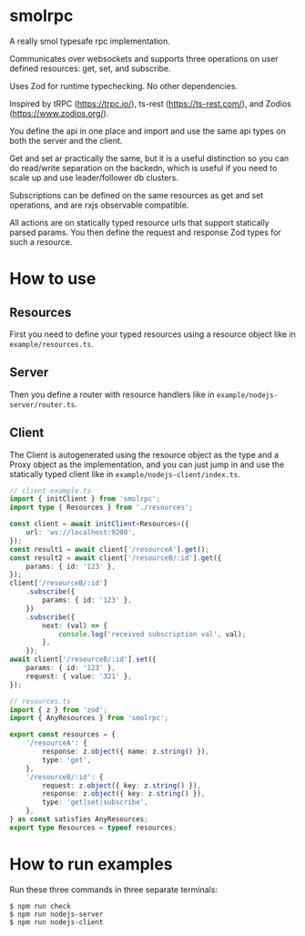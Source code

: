 # smolrpc

A really smol typesafe rpc implementation.

Communicates over websockets and supports three operations on user defined resources: get, set, and subscribe.

Uses Zod for runtime typechecking. No other dependencies.

Inspired by tRPC (https://trpc.io/), ts-rest (https://ts-rest.com/), and Zodios (https://www.zodios.org/).

You define the api in one place and import and use the same api types on both the server and the client.

Get and set ar practically the same, but it is a useful distinction so you can do read/write separation on the backedn, which is useful if you need to scale up and use leader/follower db clusters.

Subscriptions can be defined on the same resources as get and set operations, and are rxjs observable compatible.

All actions are on statically typed resource urls that support statically parsed params. You then define the request and response Zod types for such a resource.

# How to use

## Resources
First you need to define your typed resources using a resource object like in `example/resources.ts`.

## Server
Then you define a router with resource handlers like in `example/nodejs-server/router.ts`.

## Client
The Client is autogenerated using the resource object as the type and a Proxy object as the implementation, and you can just jump in and use the statically typed client like in `example/nodejs-client/index.ts`.

```ts
// client-example.ts
import { initClient } from 'smolrpc';
import type { Resources } from './resources';

const client = await initClient<Resources>({
	url: 'ws://localhost:9200',
});
const result1 = await client['/resourceA'].get();
const result2 = await client['/resourceB/:id'].get({
	params: { id: '123' },
});
client['/resourceB/:id']
	.subscribe({
		params: { id: '123' },
	})
	.subscribe({
		next: (val) => {
			console.log('received subscription val', val);
		},
	});
await client['/resourceB/:id'].set({
	params: { id: '123' },
	request: { value: '321' },
});
```

```ts
// resources.ts
import { z } from 'zod';
import { AnyResources } from 'smolrpc';

export const resources = {
	'/resourceA': {
		response: z.object({ name: z.string() }),
		type: 'get',
	},
	'/resourceB/:id': {
		request: z.object({ key: z.string() }),
		response: z.object({ key: z.string() }),
		type: 'get|set|subscribe',
	},
} as const satisfies AnyResources;
export type Resources = typeof resources;
```

# How to run examples

Run these three commands in three separate terminals:
```
$ npm run check
$ npm run nodejs-server
$ npm run nodejs-client
```
